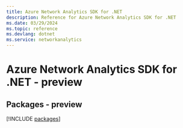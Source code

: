 ```yaml
---
title: Azure Network Analytics SDK for .NET
description: Reference for Azure Network Analytics SDK for .NET
ms.date: 03/29/2024
ms.topic: reference
ms.devlang: dotnet
ms.service: networkanalytics
---
```

# Azure Network Analytics SDK for .NET - preview
## Packages - preview
[!INCLUDE [packages](network-analytics-index.md)]